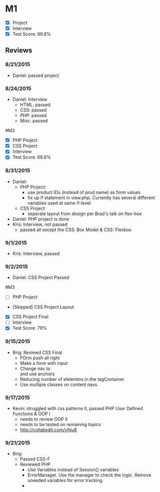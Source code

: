 # M1

- [x] Project
- [x] Interview
- [x] Test Score: 89.8%

## Reviews

### 8/21/2015
- Daniel: passed project

### 8/24/2015
- Daniel: Interview
  - HTML: passed
  - CSS: passed
  - PHP: passed
  - Misc: passed

#M2

- [x] PHP Project
- [x] CSS Project
- [x] Interview
- [x] Test Score: 68.8%
 
### 8/31/2015
- Daniel: 
  - PHP Project:
    - use product IDs (instead of prod name) as form values
    - fix up if statement in view.php. Currently has several different variables used at same if-level
  - CSS Project
    - seperate layout from design per Brad's talk on flex-box
- Daniel: PHP project is done
- Kris: Interview, not passed
  - passed all except the CSS: Box Model & CSS: Flexbox

### 9/1/2015
- Kris: Interview, passed
 
### 9/2/2015
- Daniel: CSS Project Passed

#M3

- [ ] PHP Project
- [Skipped] CSS Project Layout
- [x] CSS Project Final
- [ ] Interview
- [x] Test Score: 79%
 
### 9/15/2015
- Brig: Reviewd CSS Final
  - FOrm push all right
  - Make a form with input
  - Change nav to <nav> and use anchors
  - Reducing number of elelemtns in the tagContainer
  - Use multiple classes on content navs

### 9/17/2015

- Kevin: struggled with css patterns II, passed PHP User Defined Functions & OOP I
  - needs to review OOP II
  - needs to be tested on remaining topics
  - http://collabedit.com/yfqu8

### 9/21/2015

- Brig: 
  - Passed CSS-F 
  - Reviewed PHP
    - Use Variables instead of Session[] variables
    - ErrorManager. Use the manager to check the logic. Remove uneeded variables for error tracking
    - 
